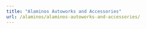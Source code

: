 ```yaml
---
title: "Alaminos Autoworks and Accessories"
url: /alaminos/alaminos-autoworks-and-accessories/
---
```

